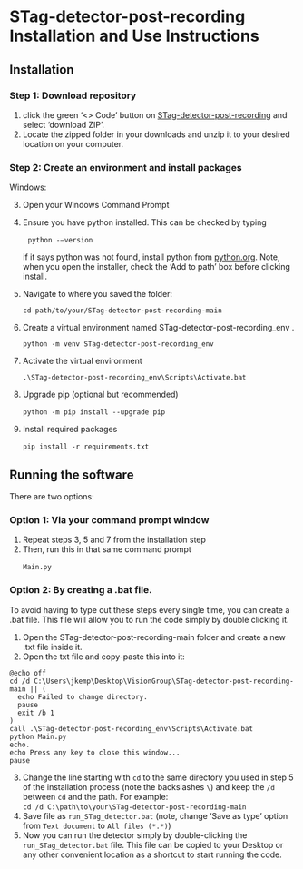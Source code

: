 # STag-detector-post-recording Installation and Use Instructions

## Installation
### Step 1: Download repository
1.	click the green ‘<> Code’ button on [STag-detector-post-recording](github.com/JulianKempenaers/Stag-detector-post-recording) and select ‘download ZIP’. 
2.	Locate the zipped folder in your downloads and unzip it to your desired location on your computer. 

### Step 2: Create an environment and install packages 
Windows:

3.	Open your Windows Command Prompt
  
4. 	Ensure you have python installed. This can be checked by typing  <pre> ```python -–version``` </pre>   if it says python was not found, install python from [python.org](https://www.python.org/). Note, when you open the installer, check the ‘Add to path’ box before clicking install. 

5.	Navigate to where you saved the folder: <pre> ```cd path/to/your/STag-detector-post-recording-main``` </pre>
6.	Create a virtual environment named STag-detector-post-recording_env . <pre> ```python -m venv STag-detector-post-recording_env``` </pre>
7.	Activate the virtual environment <pre> ```.\STag-detector-post-recording_env\Scripts\Activate.bat``` </pre>
8.	Upgrade pip (optional but recommended) <pre> ```python -m pip install --upgrade pip ``` </pre>
9.	Install required packages <pre> ```pip install -r requirements.txt ``` </pre>


## Running the software

There are two options:
### Option 1: Via your command prompt window
1. Repeat steps 3, 5 and 7 from the installation step
2. Then, run this in that same command prompt   <pre> ```Main.py``` </pre>


### Option 2: By creating a .bat file.
To avoid having to type out these steps every single time, you can create a .bat file. This file will allow you to run the code simply by double clicking it. 

1. Open the STag-detector-post-recording-main folder and create a new .txt file inside it.
2. Open the txt file and copy-paste this into it:
 ```bash#
 @echo off
 cd /d C:\Users\jkemp\Desktop\VisionGroup\STag-detector-post-recording-main || (
   echo Failed to change directory.
   pause
   exit /b 1
 )
 call .\STag-detector-post-recording_env\Scripts\Activate.bat
 python Main.py
 echo.
 echo Press any key to close this window...
 pause
```
3. Change the line starting with `cd` to the same directory you used in step 5 of the installation process (note the backslashes `\`) and keep the `/d` between `cd` and the path. For example:  
`cd /d C:\path\to\your\STag-detector-post-recording-main`
4. Save file as `run_STag_detector.bat` (note, change ‘Save as type’ option from `Text document` to `All files (*.*)`)
5. Now you can run the detector simply by double-clicking the `run_STag_detector.bat` file. This file can be copied to your Desktop or any other convenient location as a shortcut to start running the code. 


